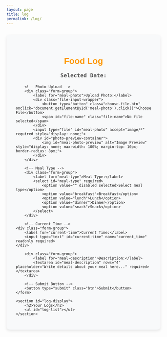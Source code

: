 ```yaml
---
layout: page
title: log
permalink: /log/
---
```


<main class="log-page">
    <h1>Food Log</h1>
    <p id="selected-date">Selected Date: </p>
    <form id="diet-log-form">
        
        <!-- Photo Upload -->
        <div class="form-group">
            <label for="meal-photo">Upload Photo:</label>
            <div class="file-input-wrapper">
                <button type="button" class="choose-file-btn" onclick="document.getElementById('meal-photo').click()">Choose File</button>
                <span id="file-name" class="file-name">No file selected</span>
            </div>
            <input type="file" id="meal-photo" accept="image/*" required style="display: none;">
            <div id="photo-preview-container">
                <img id="meal-photo-preview" alt="Image Preview" style="display: none; max-width: 100%; margin-top: 10px; border-radius: 8px;">
            </div>
        </div>

        <!-- Meal Type -->
        <div class="form-group">
            <label for="meal-type">Meal Type:</label>
            <select id="meal-type" required>
                <option value="" disabled selected>Select meal type</option>
                <option value="breakfast">Breakfast</option>
                <option value="lunch">Lunch</option>
                <option value="dinner">Dinner</option>
                <option value="snack">Snack</option>
            </select>
        </div>

        <!-- Current Time -->
    <div class="form-group">
        <label for="current-time">Current Time:</label>
        <input type="text" id="current-time" name="current_time" readonly required>
    </div>

<script>
    // Function to format the current date and time without seconds
    function getCurrentTime() {
        const now = new Date();
        const year = now.getFullYear();
        const month = String(now.getMonth() + 1).padStart(2, '0');
        const day = String(now.getDate()).padStart(2, '0');
        const hours = String(now.getHours()).padStart(2, '0');
        const minutes = String(now.getMinutes()).padStart(2, '0');
        return `${year}-${month}-${day} ${hours}:${minutes}`;
    }

    // Set the current time in the input field when the page loads
    document.addEventListener('DOMContentLoaded', () => {
        const currentTimeInput = document.getElementById('current-time');
        if (currentTimeInput) {
            currentTimeInput.value = getCurrentTime();
        }
    });
</script>

        <div class="form-group">
            <label for="meal-description">Description:</label>
            <textarea id="meal-description" rows="4" placeholder="Write details about your meal here..." required></textarea>
        </div>

        <!-- Submit Button -->
        <button type="submit" class="btn">Submit</button>
    </form>

    <section id="log-display">
        <h2>Your Logs</h2>
        <ul id="log-list"></ul>
    </section>

</main>

<script>
    // Load selected date from local storage
    const selectedDate = localStorage.getItem('selectedDate') || new Date().toISOString().split('T')[0]; // 기본값: 오늘 날짜
    document.getElementById('selected-date').textContent = `Selected Date: ${selectedDate}`;

    // Update form with the selected date
    document.getElementById('current-time').value = selectedDate;

    // Display logs for the selected date
    function displayLogs() {
    const logs = JSON.parse(localStorage.getItem('dietLogs')) || [];
    const logList = document.getElementById('log-list');
    logList.innerHTML = '';

    logs.forEach(log => {
        const logItem = document.createElement('li');
        logItem.className = 'log-item';

        // Left image container
        const logImage = document.createElement('img');
        logImage.src = log.imageSrc;
        logImage.alt = 'Meal Image';
        logImage.className = 'log-image';

        // Right text container
        const logDetails = document.createElement('div');
        logDetails.className = 'log-details';

        const logDate = document.createElement('p');
        logDate.textContent = `Date: ${log.currentTime.split(' ')[0]}`;

        const logTime = document.createElement('p');
        logTime.textContent = `Time: ${log.currentTime.split(' ')[1]}`;

        const logMealType = document.createElement('p');
        logMealType.textContent = `Meal Type: ${log.mealType}`;

        const logDescription = document.createElement('p');
        logDescription.textContent = `Description: ${log.mealDescription}`;

        logDetails.appendChild(logDate);
        logDetails.appendChild(logTime);
        logDetails.appendChild(logMealType);
        logDetails.appendChild(logDescription);

        logItem.appendChild(logImage);
        logItem.appendChild(logDetails);

        logList.appendChild(logItem);
    });
}

    // Display logs on page load
    document.addEventListener('DOMContentLoaded', displayLogs);

    // Function to format current time (without seconds)
    function getCurrentTime() {
        const now = new Date();
        const year = now.getFullYear();
        const month = String(now.getMonth() + 1).padStart(2, '0');
        const day = String(now.getDate()).padStart(2, '0');
        const hours = String(now.getHours()).padStart(2, '0');
        const minutes = String(now.getMinutes()).padStart(2, '0');
        return `${year}-${month}-${day} ${hours}:${minutes}`;
    }

    // Initialize current time field
    document.addEventListener('DOMContentLoaded', () => {
        const currentTimeInput = document.getElementById('current-time');
        currentTimeInput.value = getCurrentTime();
    });

    // Save log and reload
    // Save log on form submission
    const form = document.getElementById('diet-log-form');
    form.addEventListener('submit', function (e) {
        e.preventDefault();

        const mealType = document.getElementById('meal-type').value;
        const mealDescription = document.getElementById('meal-description').value;
        const currentTime = document.getElementById('current-time').value;
        const preview = document.getElementById('meal-photo-preview');

        if (!mealPhotoInput.files[0]) {
            alert('Please upload a photo of your meal.');
            return;
        }

        const imageSrc = preview.src;

        const logs = JSON.parse(localStorage.getItem('dietLogs')) || [];
        logs.push({
            mealType,
            currentTime,
            mealDescription,
            imageSrc,
        });
        localStorage.setItem('dietLogs', JSON.stringify(logs));

        displayLogs(); // 새로고침 없이 로그 갱신
        e.target.reset(); // Reset the form after submission
        preview.style.display = 'none'; // 미리보기 숨김
        fileName.textContent = 'No file selected';
    });


    // Display logs on page load
    document.addEventListener('DOMContentLoaded', displayLogs);

    document.addEventListener('DOMContentLoaded', () => {
        const currentTimeInput = document.getElementById('current-time');
        if (currentTimeInput) {
            currentTimeInput.value = getCurrentTime();
        }
    });
    
    // Ensure mealPhotoInput is defined
    // Modify to ensure preview updates correctly
    const preview = document.getElementById('meal-photo-preview');
    const mealPhotoInput = document.getElementById('meal-photo');

    // Check and display preview
    mealPhotoInput.addEventListener('change', function () {
        const file = this.files[0];
        if (file) {
            const reader = new FileReader();

            reader.onload = function (e) {
                preview.src = e.target.result;
                preview.style.display = 'block';
            };

            reader.readAsDataURL(file);
        } else {
            preview.style.display = 'none';
        }
    });



</script>

<style>
    main.log-page {
        font-family: 'Nanum Gothic Coding', monospace;
        max-width: 700px;
        margin: 30px auto;
        padding: 30px;
        background-color: #f8f9fa;
        border-radius: 10px;
        box-shadow: 0 4px 10px rgba(0, 0, 0, 0.1);
    }

    h1 {
        font-family: 'Arial', sans-serif;
        font-size: 28px;
        color: #FF9800;
        margin-bottom: 20px;
        text-align: center;
    }

    #selected-date {
        font-size: 18px;
        color: #555;
        margin-bottom: 20px;
        text-align: center;
        font-weight: bold;
    }

    .form-group {
        margin-bottom: 20px;
    }

    label {
        display: block;
        margin-bottom: 8px;
        font-weight: bold;
        color: #FF9800;
        font-size: 16px;
    }

    input, select, textarea, button {
        width: 100%;
        padding: 12px;
        margin-top: 5px;
        font-size: 16px;
        border: 1px solid #ddd;
        border-radius: 8px;
        box-sizing: border-box;
        font-family: 'Nanum Gothic Coding', monospace;
    }

    input[type="file"] {
        padding: 8px;
    }

    input:focus, select:focus, textarea:focus {
        outline: none;
        border-color: #FF9800; /* 주황색 계열 */
        box-shadow: 0 0 5px rgba(255, 152, 0, 0.5);
    }

    textarea {
        resize: none;
        height: 120px;
    }

    button {
        background-color: #FF9800; /* 주황색 계열 */
        color: white;
        font-weight: bold;
        text-transform: uppercase;
        cursor: pointer;
        transition: background-color 0.2s ease, transform 0.1s ease;
    }

    button:hover {
        background-color: #E67E22; /* 조금 더 어두운 주황색 */
        transform: scale(1.05);
    }

    section#log-display {
        margin-top: 40px;
        padding: 20px;
        background-color: #fff;
        border-radius: 10px;
        box-shadow: 0 4px 10px rgba(0, 0, 0, 0.1);
    }

    section#log-display h2 {
        font-size: 22px;
        color: #FF9800;
        margin-bottom: 15px;
        text-align: center;
    }

    ul#log-list {
        list-style: none;
        padding: 0;
        font-size: 16px;
    }

    ul#log-list li {
        padding: 10px;
        margin-bottom: 10px;
        background-color: #f8f9fa;
        border: 1px solid #ddd;
        border-radius: 8px;
        color: #333;
        line-height: 1.5;
        transition: background-color 0.2s ease, box-shadow 0.2s ease;
    }

    ul#log-list li:hover {
        background-color: #FFE0B2; /* 주황색 계열의 연한 배경 */
        box-shadow: 0 2px 5px rgba(255, 152, 0, 0.1);
    }
    #photo-preview-container {
        text-align: center;
        margin-top: 10px;
    }

    #meal-photo-preview {
        max-width: 100%;
        max-height: 200px;
        border: 1px solid #ccc;
        border-radius: 5px;
        padding: 5px;
        background-color: #f9f9f9;
    }
    .file-input-wrapper {
    display: flex;
    align-items: center; /* 수평 정렬 */
    gap: 10px; /* 버튼과 텍스트 사이 간격 */
    margin-top: 10px;
    }

    .file-input-wrapper {
    display: flex;
    align-items: center; /* 수평 정렬 */
    gap: 10px; /* 버튼과 텍스트 사이 간격 */
    margin-top: 10px;
    }

    .choose-file-btn {
        padding: 3px 8px; /* 작은 패딩 */
        font-size: 16px; /* 작은 글씨 크기 */
        background-color: #FF9800; /* 주황색 버튼 */
        color: white;
        border: none;
        border-radius: 3px; /* 둥근 모서리 */
        cursor: pointer;
        transition: background-color 0.2s ease, transform 0.1s ease;
        line-height: 1; /* 버튼 높이 줄이기 */
        height: auto; /* 자동 높이 */
        width: auto; /* 텍스트 내용에 맞춰 버튼 크기 조정 */
        white-space: nowrap; /* 텍스트 줄 바꿈 방지 */
        text-align: center; /* 텍스트 가운데 정렬 */
    }

    .choose-file-btn:hover {
        background-color: #E67E22; /* 버튼 호버 효과 */
    }

    .file-input-wrapper {
        display: flex;
        align-items: center; /* 수평 정렬 */
        gap: 8px; /* 버튼과 텍스트 사이 간격 */
    }

    .file-name {
        font-size: 16px; /* 텍스트 크기 줄임 */
        color: #555; /* 회색 톤 */
        white-space: nowrap; /* 텍스트 줄 바꿈 방지 */
        overflow: hidden;
        text-overflow: ellipsis; /* 긴 파일 이름 잘림 처리 */
        max-width: 150px; /* 텍스트 최대 너비 줄임 */
    }
    .log-item {
    display: flex;
    align-items: flex-start;
    gap: 15px;
    margin-bottom: 20px;
    padding: 15px;
    background-color: #f8f9fa;
    border: 1px solid #ddd;
    border-radius: 8px;
    transition: background-color 0.2s ease, box-shadow 0.2s ease;
    }

/* Log image */
    .log-image {
        width: 50%;
        max-width: 150px;
        height: auto;
        border-radius: 8px;
        object-fit: cover;
        box-shadow: 0 2px 4px rgba(0, 0, 0, 0.1);
    }

/* Log details container */
    .log-details {
        flex: 1;
        display: flex;
        flex-direction: column;
        gap: 5px;
        color: #333;
        font-size: 14px;
    }

/* Log item hover effect */
    .log-item:hover {
        background-color: #ffe0b2; /* Light orange background */
        box-shadow: 0 2px 5px rgba(255, 152, 0, 0.1);
    }
</style>
